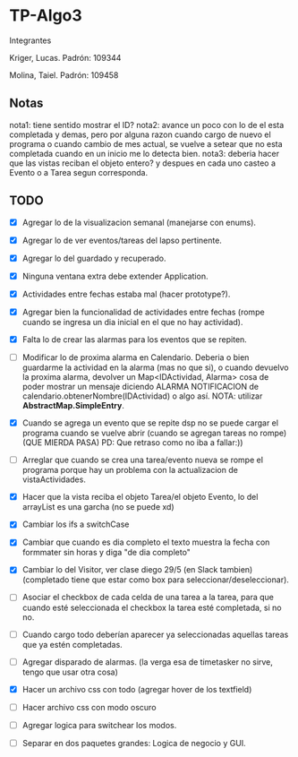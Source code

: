 # TP-Algo3

Integrantes
  
Kriger, Lucas. Padrón: 109344

Molina, Taiel. Padrón: 109458

## Notas

nota1: tiene sentido mostrar el ID?
nota2: avance un poco con lo de el esta completada y demas, pero por alguna razon cuando cargo de nuevo el programa o cuando cambio de mes actual, se vuelve a setear
que no esta completada cuando en un inicio me lo detecta bien.
nota3: deberia hacer que las vistas reciban el objeto entero? y despues en cada uno casteo a Evento o a Tarea segun corresponda.

## TODO


- [X] Agregar lo de la visualizacion semanal (manejarse con enums).
- [X] Agregar lo de ver eventos/tareas del lapso pertinente.
- [X] Agregar lo del guardado y recuperado.
- [X] Ninguna ventana extra debe extender Application.
- [X] Actividades entre fechas estaba mal (hacer prototype?).
- [X] Agregar bien la funcionalidad de actividades entre fechas (rompe cuando se ingresa un dia inicial en el que no hay actividad).
- [X] Falta lo de crear las alarmas para los eventos que se repiten. 
- [ ] Modificar lo de proxima alarma en Calendario. Deberia o bien guardarme la actividad en la alarma (mas no que si), o cuando devuelvo la proxima alarma, devolver
un Map<IDActividad, Alarma> cosa de poder mostrar un mensaje diciendo ALARMA NOTIFICACION de calendario.obtenerNombre(IDActividad) o algo así.
NOTA: utilizar **AbstractMap.SimpleEntry**.
- [X] Cuando se agrega un evento que se repite dsp no se puede cargar el programa cuando se vuelve abrir (cuando se agregan tareas no rompe) (QUE MIERDA PASA)
PD: Que retraso como no iba a fallar:))
- [ ] Arreglar que cuando se crea una tarea/evento nueva se rompe el programa porque hay un problema con la actualizacion de vistaActividades.
- [X] Hacer que la vista reciba el objeto Tarea/el objeto Evento, lo del arrayList es una garcha (no se puede xd)
- [X] Cambiar los ifs a switchCase
- [X] Cambiar que cuando es dia completo el texto muestra la fecha con formmater sin horas y diga "de dia completo"
- [X] Cambiar lo del Visitor, ver clase diego 29/5 (en Slack tambien) (completado tiene que estar como box para seleccionar/deseleccionar).
- [ ] Asociar el checkbox de cada celda de una tarea a la tarea, para que cuando esté seleccionada el checkbox la tarea esté completada, si no no.
- [ ] Cuando cargo todo deberían aparecer ya seleccionadas aquellas tareas que ya estén completadas.
- [ ] Agregar disparado de alarmas. (la verga esa de timetasker no sirve, tengo que usar otra cosa)
- [X] Hacer un archivo css con todo (agregar hover de los textfield)
- [ ] Hacer archivo css con modo oscuro
- [ ] Agregar logica para switchear los modos.
- [ ] Separar en dos paquetes grandes: Logica de negocio y GUI.
 
